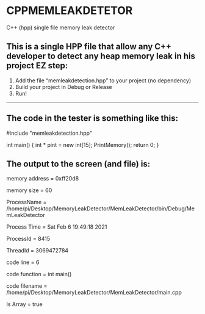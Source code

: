 # CPPMEMLEAKDETETOR
C++ (hpp) single file memory leak detector




## This is a single HPP file that allow any C++ developer to detect any heap memory leak in his project EZ step:

1) Add the file “memleakdetection.hpp” to your project (no dependency)
2) Build your project in Debug or Release
3) Run!

----------------------------------------------------------------------------------------------------
## The code in the tester is something like this:

#include "memleakdetection.hpp"

int main()
{
    int * pint = new int[15];
    PrintMemory();
    return 0;
}



## The output to the screen (and file) is:

memory address = 0xff20d8

memory size = 60

ProcessName = /home/pi/Desktop/MemoryLeakDetector/MemLeakDetector/bin/Debug/MemLeakDetector

Process Time = Sat Feb  6 19:49:18 2021

ProcessId = 8415

ThreadId = 3069472784

code line = 6

code function = int main()

code filename = /home/pi/Desktop/MemoryLeakDetector/MemLeakDetector/main.cpp

Is Array = true
